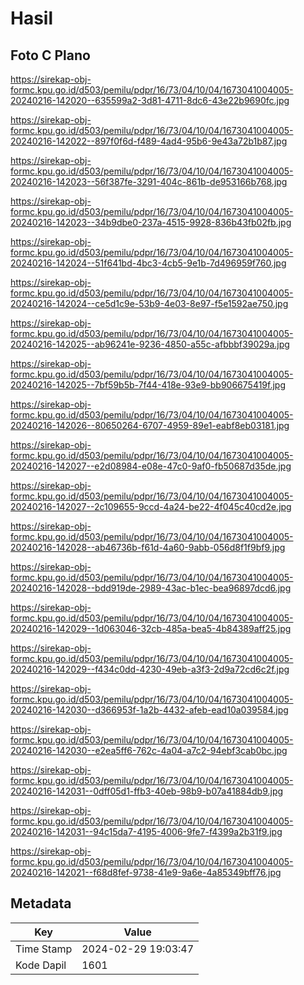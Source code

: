 # Hasil

## Foto C Plano

https://sirekap-obj-formc.kpu.go.id/d503/pemilu/pdpr/16/73/04/10/04/1673041004005-20240216-142020--635599a2-3d81-4711-8dc6-43e22b9690fc.jpg

https://sirekap-obj-formc.kpu.go.id/d503/pemilu/pdpr/16/73/04/10/04/1673041004005-20240216-142022--897f0f6d-f489-4ad4-95b6-9e43a72b1b87.jpg

https://sirekap-obj-formc.kpu.go.id/d503/pemilu/pdpr/16/73/04/10/04/1673041004005-20240216-142023--56f387fe-3291-404c-861b-de953166b768.jpg

https://sirekap-obj-formc.kpu.go.id/d503/pemilu/pdpr/16/73/04/10/04/1673041004005-20240216-142023--34b9dbe0-237a-4515-9928-836b43fb02fb.jpg

https://sirekap-obj-formc.kpu.go.id/d503/pemilu/pdpr/16/73/04/10/04/1673041004005-20240216-142024--51f641bd-4bc3-4cb5-9e1b-7d496959f760.jpg

https://sirekap-obj-formc.kpu.go.id/d503/pemilu/pdpr/16/73/04/10/04/1673041004005-20240216-142024--ce5d1c9e-53b9-4e03-8e97-f5e1592ae750.jpg

https://sirekap-obj-formc.kpu.go.id/d503/pemilu/pdpr/16/73/04/10/04/1673041004005-20240216-142025--ab96241e-9236-4850-a55c-afbbbf39029a.jpg

https://sirekap-obj-formc.kpu.go.id/d503/pemilu/pdpr/16/73/04/10/04/1673041004005-20240216-142025--7bf59b5b-7f44-418e-93e9-bb906675419f.jpg

https://sirekap-obj-formc.kpu.go.id/d503/pemilu/pdpr/16/73/04/10/04/1673041004005-20240216-142026--80650264-6707-4959-89e1-eabf8eb03181.jpg

https://sirekap-obj-formc.kpu.go.id/d503/pemilu/pdpr/16/73/04/10/04/1673041004005-20240216-142027--e2d08984-e08e-47c0-9af0-fb50687d35de.jpg

https://sirekap-obj-formc.kpu.go.id/d503/pemilu/pdpr/16/73/04/10/04/1673041004005-20240216-142027--2c109655-9ccd-4a24-be22-4f045c40cd2e.jpg

https://sirekap-obj-formc.kpu.go.id/d503/pemilu/pdpr/16/73/04/10/04/1673041004005-20240216-142028--ab46736b-f61d-4a60-9abb-056d8f1f9bf9.jpg

https://sirekap-obj-formc.kpu.go.id/d503/pemilu/pdpr/16/73/04/10/04/1673041004005-20240216-142028--bdd919de-2989-43ac-b1ec-bea96897dcd6.jpg

https://sirekap-obj-formc.kpu.go.id/d503/pemilu/pdpr/16/73/04/10/04/1673041004005-20240216-142029--1d063046-32cb-485a-bea5-4b84389aff25.jpg

https://sirekap-obj-formc.kpu.go.id/d503/pemilu/pdpr/16/73/04/10/04/1673041004005-20240216-142029--f434c0dd-4230-49eb-a3f3-2d9a72cd6c2f.jpg

https://sirekap-obj-formc.kpu.go.id/d503/pemilu/pdpr/16/73/04/10/04/1673041004005-20240216-142030--d366953f-1a2b-4432-afeb-ead10a039584.jpg

https://sirekap-obj-formc.kpu.go.id/d503/pemilu/pdpr/16/73/04/10/04/1673041004005-20240216-142030--e2ea5ff6-762c-4a04-a7c2-94ebf3cab0bc.jpg

https://sirekap-obj-formc.kpu.go.id/d503/pemilu/pdpr/16/73/04/10/04/1673041004005-20240216-142031--0dff05d1-ffb3-40eb-98b9-b07a41884db9.jpg

https://sirekap-obj-formc.kpu.go.id/d503/pemilu/pdpr/16/73/04/10/04/1673041004005-20240216-142031--94c15da7-4195-4006-9fe7-f4399a2b31f9.jpg

https://sirekap-obj-formc.kpu.go.id/d503/pemilu/pdpr/16/73/04/10/04/1673041004005-20240216-142021--f68d8fef-9738-41e9-9a6e-4a85349bff76.jpg


## Metadata

| Key        | Value               |
| ---------- | ------------------- |
| Time Stamp | 2024-02-29 19:03:47 |
| Kode Dapil | 1601                |



